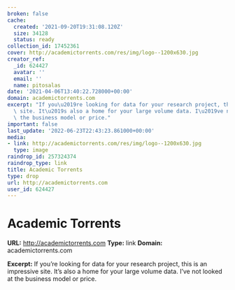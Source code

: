 ```yaml
---
broken: false
cache:
  created: '2021-09-20T19:31:08.120Z'
  size: 34128
  status: ready
collection_id: 17452361
cover: http://academictorrents.com/res/img/logo--1200x630.jpg
creator_ref:
  _id: 624427
  avatar: ''
  email: ''
  name: pitosalas
date: '2021-04-06T13:40:22.728000+00:00'
domain: academictorrents.com
excerpt: "If you\u2019re looking for data for your research project, this is an impressive\
  \ site. It\u2019s also a home for your large volume data. I\u2019ve not looked at\
  \ the business model or price."
important: false
last_update: '2022-06-23T22:43:23.861000+00:00'
media:
- link: http://academictorrents.com/res/img/logo--1200x630.jpg
  type: image
raindrop_id: 257324374
raindrop_type: link
title: Academic Torrents
type: drop
url: http://academictorrents.com
user_id: 624427
---
```


# Academic Torrents

**URL:** http://academictorrents.com
**Type:** link
**Domain:** academictorrents.com

**Excerpt:** If you’re looking for data for your research project, this is an impressive site. It’s also a home for your large volume data. I’ve not looked at the business model or price.
